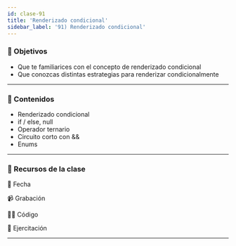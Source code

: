 ```yaml
---
id: clase-91
title: 'Renderizado condicional'
sidebar_label: '91) Renderizado condicional'
---
```


### 🏁 Objetivos

- Que te familiarices con el concepto de renderizado condicional
- Que conozcas distintas estrategias para renderizar condicionalmente

---

### 📝 Contenidos

- Renderizado condicional
- if / else, null
- Operador ternario
- Circuito corto con &&
- Enums

---

### 🚀 Recursos de la clase

📆 Fecha

📹 Grabación

👩‍💻 Código

💪 Ejercitación

---
